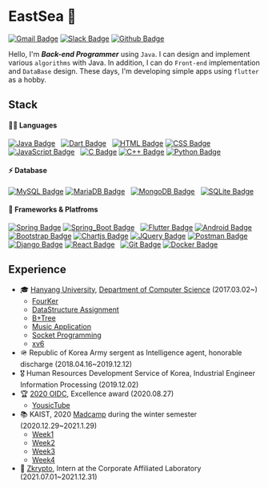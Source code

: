 <!-- Badge: https://github.com/alexandresanlim/Badges4-README.md-Profile -->

# EastSea 🌊
[![Gmail Badge](https://img.shields.io/badge/Gmail-D14836?logo=gmail&logoColor=white)](mailto:xgf6580@gmail.com)
[![Slack Badge](https://img.shields.io/badge/Slack-4A154B?logo=slack&logoColor=white)](https://www.slack.com/)
[![Github Badge](https://img.shields.io/badge/GitHub-100000?logo=github&logoColor=white)](https://www.github.com/10EastSea)
<!-- [![Instagram Badge](https://img.shields.io/badge/Instagram-DD2A7B?logo=instagram&logoColor=white)](https://www.instagram.com/y.eastsea) -->

Hello, I'm ***Back-end Programmer*** using `Java`. I can design and implement various `algorithms` with Java.
In addition, I can do `Front-end` implementation and `DataBase` design.
These days, I'm developing simple apps using `flutter` as a hobby.


## Stack

#### 👩‍💻 Languages
[![Java Badge](https://img.shields.io/badge/Java-ED8B00?style=for-the-badge&logo=java&logoColor=white)](#) &nbsp; 
[![Dart Badge](https://img.shields.io/badge/Dart-0175C2?style=for-the-badge&logo=dart&logoColor=white)](#) &nbsp; 
[![HTML Badge](https://img.shields.io/badge/HTML-E34F26?style=for-the-badge&logo=html5&logoColor=white)](#)
[![CSS Badge](https://img.shields.io/badge/CSS-1572B6?style=for-the-badge&logo=css3&logoColor=white)](#)
[![JavaScript Badge](https://img.shields.io/badge/JavaScript-F7DF1E?style=for-the-badge&logo=javascript&logoColor=black)](#) &nbsp; 
[![C Badge](https://img.shields.io/badge/C-00599C?style=for-the-badge&logo=c&logoColor=white)](#)
[![C++ Badge](https://img.shields.io/badge/C%2B%2B-00599C?style=for-the-badge&logo=c%2B%2B&logoColor=white)](#)
[![Python Badge](https://img.shields.io/badge/Python-FFD43B?style=for-the-badge&logo=python&logoColor=darkgreen)](#)

#### ⚡ Database
[![MySQL Badge](https://img.shields.io/badge/MySQL-00000F?style=for-the-badge&logo=mysql&logoColor=white)](#)
[![MariaDB Badge](https://img.shields.io/badge/MariaDB-003545?style=for-the-badge&logo=mariadb&logoColor=white)](#) &nbsp; 
[![MongoDB Badge](https://img.shields.io/badge/MongoDB-4EA94B?style=for-the-badge&logo=mongodb&logoColor=white)](#) &nbsp; 
[![SQLite Badge](https://img.shields.io/badge/SQLite-07405E?style=for-the-badge&logo=sqlite&logoColor=white)](#)

#### 🚀 Frameworks & Platfroms
[![Spring Badge](https://img.shields.io/badge/Spring-6DB33F?style=for-the-badge&logo=spring&logoColor=white)](#)
[![Spring_Boot Badge](https://img.shields.io/badge/Spring_Boot-F2F4F9?style=for-the-badge&logo=spring-boot)](#) &nbsp; 
[![Flutter Badge](https://img.shields.io/badge/Flutter-02569B?style=for-the-badge&logo=flutter&logoColor=white)](#)
[![Android Badge](https://img.shields.io/badge/Android-3DDC84?style=for-the-badge&logo=android&logoColor=white)](#) &nbsp; 
[![Bootstrap Badge](https://img.shields.io/badge/Bootstrap-563D7C?style=for-the-badge&logo=bootstrap&logoColor=white)](#)
[![Chartjs Badge](https://img.shields.io/badge/Chart.js-FF6384?style=for-the-badge&logo=chartdotjs&logoColor=white)](#)
[![JQuery Badge](https://img.shields.io/badge/jQuery-0769AD?style=for-the-badge&logo=jquery&logoColor=white)](#)
[![Postman Badge](https://img.shields.io/badge/Postman-FF6C37?style=for-the-badge&logo=Postman&logoColor=white)](#) &nbsp; 
[![Django Badge](https://img.shields.io/badge/Django-092E20?style=for-the-badge&logo=django&logoColor=white)](#)
[![React Badge](https://img.shields.io/badge/React-20232A?style=for-the-badge&logo=react&logoColor=61DAFB)](#) &nbsp; 
[![Git Badge](https://img.shields.io/badge/Git-F05032?style=for-the-badge&logo=git&logoColor=white)](#)
[![Docker Badge](https://img.shields.io/badge/Docker-2CA5E0?style=for-the-badge&logo=docker&logoColor=white)](#)

<!-- 
#### 💻 Environment & Cloud
[![Visual_Studio_Code Badge](https://img.shields.io/badge/Visual_Studio_Code-0078D4?style=for-the-badge&logo=visual%20studio%20code&logoColor=white)](#)
[![Eclipse Badge](https://img.shields.io/badge/Eclipse-2C2255?style=for-the-badge&logo=eclipse&logoColor=white)](#) &nbsp; 
[![Xcode Badge](https://img.shields.io/badge/Xcode-007ACC?style=for-the-badge&logo=Xcode&logoColor=white)](#)
[![Android_Studio Badge](https://img.shields.io/badge/Android_Studio-3DDC84?style=for-the-badge&logo=android-studio&logoColor=white)](#) <br /> 
[![GCP Badge](https://img.shields.io/badge/GCP-4285F4?style=for-the-badge&logo=google-cloud&logoColor=white)](#)

#### 👨‍💻 Office
[![Word Badge](https://img.shields.io/badge/Word-2B579A?style=for-the-badge&logo=microsoft-word&logoColor=white)](#)
[![PowerPoint Badge](https://img.shields.io/badge/PowerPoint-B7472A?style=for-the-badge&logo=microsoft-powerpoint&logoColor=white)](#)
[![Excel Badge](https://img.shields.io/badge/Excel-217346?style=for-the-badge&logo=microsoft-excel&logoColor=white)](#)

#### 🖥 Workspace Spec
[![Imac Badge](https://img.shields.io/badge/Apple-iMac_2020-999999?style=for-the-badge&logo=apple&logoColor=white)](#) &nbsp; 
[![CPU Badge](https://img.shields.io/badge/Intel-Core_i7_10th-0071C5?style=for-the-badge&logo=intel&logoColor=white)](#)
[![Graphic Badge](https://img.shields.io/badge/AMD-Radeon_Pro_5500_XT-ED1C24?style=for-the-badge&logo=amd&logoColor=white)](#) <br /> 
[![Macbook Badge](https://img.shields.io/badge/Apple-MacBook_Pro_2019-999999?style=for-the-badge&logo=apple&logoColor=white)](#) &nbsp; 
[![CPU Badge](https://img.shields.io/badge/Intel-Core_i5_8th-0071C5?style=for-the-badge&logo=intel&logoColor=white)](#)
 -->


## Experience

- 🎓 [Hanyang University](https://www.hanyang.ac.kr/), [Department of Computer Science](http://cs.hanyang.ac.kr/) (2017.03.02~)
  * [FourKer](https://github.com/10EastSea/FourKer)
  * [DataStructure Assignment](https://github.com/10EastSea/dataStructure_assignment)
  * [B+Tree](https://github.com/10EastSea/database_B-Tree)
  * [Music Application](https://github.com/10EastSea/database_MusicApp)
  * [Socket Programming](https://github.com/10EastSea/computerNetwork_socketProgramming)
  * [xv6](https://github.com/10EastSea/os_xv6)
- 🪖 Republic of Korea Army sergent as Intelligence agent, honorable discharge (2018.04.16~2019.12.12)
- 🎖 Human Resources Development Service of Korea, Industrial Engineer Information Processing (2019.12.02)
- 🏆 [2020 OIDC](http://www.oidc.co.kr/oidc2020), Excellence award (2020.08.27)
  * [YousicTube](https://github.com/10EastSea/YousicTube)
- 📚 KAIST, 2020 [Madcamp](https://www.madcamp.io/) during the winter semester (2020.12.29~2021.1.29)
  * [Week1](https://github.com/10EastSea/cs496_week1)
  * [Week2](https://github.com/10EastSea/CS496_proj2)
  * [Week3](https://github.com/10EastSea/cs496-week3)
  * [Week4](https://github.com/10EastSea/ai-health-training)
- 🏢 [Zkrypto](http://www.zkrypto.com/), Intern at the Corporate Affiliated Laboratory (2021.07.01~2021.12.31)
